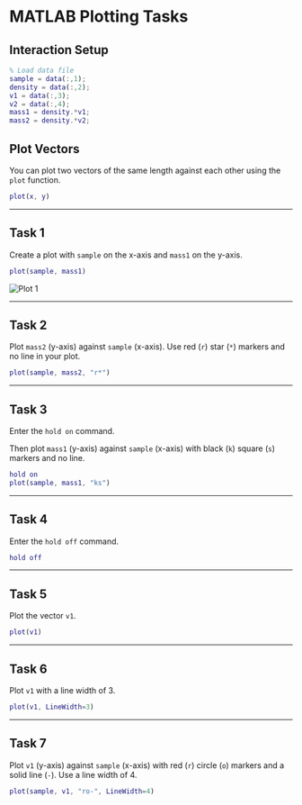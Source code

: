 
# MATLAB Plotting Tasks

## Interaction Setup
```matlab
% Load data file
sample = data(:,1);
density = data(:,2);
v1 = data(:,3);
v2 = data(:,4);
mass1 = density.*v1;
mass2 = density.*v2;
```

## Plot Vectors
You can plot two vectors of the same length against each other using the `plot` function.

```matlab
plot(x, y)
```

---

## Task 1  
Create a plot with `sample` on the x-axis and `mass1` on the y-axis.

```matlab
plot(sample, mass1)
```

![Plot 1](plot1.png)

---

## Task 2  
Plot `mass2` (y-axis) against `sample` (x-axis). Use red (`r`) star (`*`) markers and no line in your plot.

```matlab
plot(sample, mass2, "r*")
```

---

## Task 3  
Enter the `hold on` command.  

Then plot `mass1` (y-axis) against `sample` (x-axis) with black (`k`) square (`s`) markers and no line.

```matlab
hold on
plot(sample, mass1, "ks")
```

---

## Task 4  
Enter the `hold off` command.

```matlab
hold off
```

---

## Task 5  
Plot the vector `v1`.

```matlab
plot(v1)
```

---

## Task 6  
Plot `v1` with a line width of 3.

```matlab
plot(v1, LineWidth=3)
```

---

## Task 7  
Plot `v1` (y-axis) against `sample` (x-axis) with red (`r`) circle (`o`) markers and a solid line (`-`). Use a line width of 4.

```matlab
plot(sample, v1, "ro-", LineWidth=4)
```
